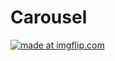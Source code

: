 # Carousel

<a href="https://imgflip.com/gif/2da26b"><img src="https://imgflip.com/gif/4i5mmf" title="made at imgflip.com"/></a>
